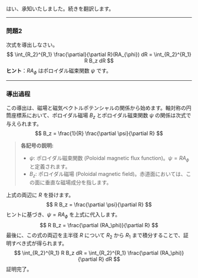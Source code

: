 はい、承知いたしました。続きを翻訳します。

---

### **問題2**

次式を導出しなさい。
$$
\int_{R_2}^{R_1} \frac{\partial}{\partial R}(RA_{\phi}) dR = \int_{R_2}^{R_1} R B_z dR
$$
**ヒント**：$RA_\phi$ はポロイダル磁束関数 $\psi$ です。

---

### **導出過程**

この導出は、磁場と磁気ベクトルポテンシャルの関係から始めます。軸対称の円筒座標系において、ポロイダル磁場 $B_z$ とポロイダル磁束関数 $\psi$ の関係は次式で与えられます。
$$
B_z = \frac{1}{R} \frac{\partial \psi}{\partial R}
$$
> **各記号の説明:**
> - $\psi$: ポロイダル磁束関数 (Poloidal magnetic flux function)。$\psi = RA_\phi$ と定義されます。
> - $B_z$: ポロイダル磁場 (Poloidal magnetic field)。赤道面においては、この面に垂直な磁場成分を指します。

上式の両辺に $R$ を掛けます。
$$
R B_z = \frac{\partial \psi}{\partial R}
$$
ヒントに基づき、$\psi = RA_\phi$ を上式に代入します。
$$
R B_z = \frac{\partial (RA_\phi)}{\partial R}
$$
最後に、この式の両辺を主半径 $R$ について $R_2$ から $R_1$ まで積分することで、証明すべき式が得られます。
$$
\int_{R_2}^{R_1} R B_z dR = \int_{R_2}^{R_1} \frac{\partial (RA_\phi)}{\partial R} dR
$$
証明完了。